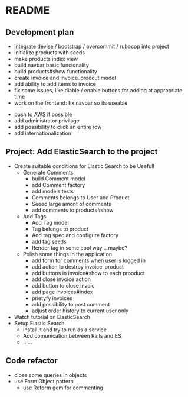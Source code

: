 # README

## Development plan
  + integrate devise / bootstrap / overcommit / rubocop into project
  + initialize products with seeds
  + make products index view
  + build navbar basic funcionality
  + build products#show functionality
  + create invoice and invoice_prodcut model
  + add ability to add items to invoice
  + fix some issues, like diable / enable buttons for adding at appropriate time
  + work on the frontend: fix navbar so its useable
  - push to AWS if possible
  - add administrator privilage
  - add possibility to click an entire row
  - add internationalization

## Project: Add ElasticSearch to the project
  - Create suitable conditions for Elastic Search to be Usefull
    + Generate Comments
      + build Comment model
      + add Comment factory
      + add models tests
      + Comments belongs to User and Product
      + Seeed large amont of comments
      + add comments to products#show
    + Add Tags
      + Add Tag model
      + Tag belongs to product
      + Add tag spec and configure factory
      + add tag seeds
      + Render tag in some cool way .. maybe?
    - Polish some things in the application
      + add form for comments when user is logged in
      + add action to destroy invoice_product
      + add buttons in invoice#show to each prooduct
      + add close invoice action
      + add button to close invoic
      + add page invoices#index
      + prietyfy invoices
      + add possibility to post comment
      - adjust order history to current user only
  - Watch tutorial on ElasticSearch
  - Setup Elastic Search
    - install it and try to run as a service
    - Add comunication between Rails and ES
    - ......

## Code refactor
  - close some queries in objects
  - use Form Object pattern
    - use Reform gem for commenting